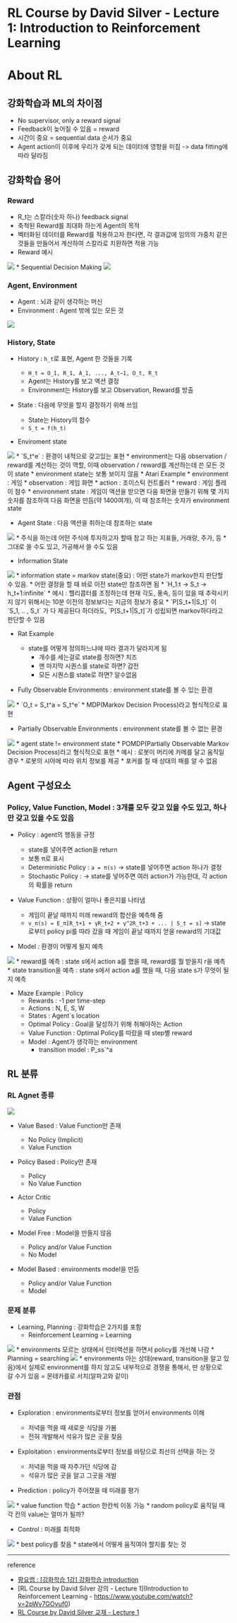 # RL Course by David Silver - Lecture 1: Introduction to Reinforcement Learning


# About RL
## 강화학습과 ML의 차이점
* No supervisor, only a reward signal
* Feedback이 늦어질 수 있음 = reward
* 시간이 중요 = sequential data 순서가 중요
* Agent action이 이후에 우리가 갖게 되는 데이터에 영향을 미침 -> data fitting에 따라 달라짐

## 강화학습 용어
### Reward 
* R_t는 스칼라(숫자 하나) feedback signal
* 축척된 Reward를 최대화 하는게 Agent의 목적
* 벡터화된 데이터를 Reward를 적용하고자 한다면, 각 결과값에 임의의 가중치 같은 것들을 만들어서 계산하여 스칼라로 치환하면 적용 가능
* Reward 예시
<img src='https://www.dropbox.com/s/j8lciu46luizdav/%EC%8A%A4%ED%81%AC%EB%A6%B0%EC%83%B7%202019-01-05%2014.01.34.png?raw=1'>
* Sequential Decision Making
<img src='https://www.dropbox.com/s/ygsnp7kn8dpc1ul/%EC%8A%A4%ED%81%AC%EB%A6%B0%EC%83%B7%202019-01-05%2014.03.53.png?raw=1'>

### Agent, Environment
* Agent : 뇌과 같이 생각하는 머신
* Environment : Agent 밖에 있는 모든 것
<img src='https://www.dropbox.com/s/k0hobvkwx1x1q72/%EC%8A%A4%ED%81%AC%EB%A6%B0%EC%83%B7%202019-01-05%2014.06.14.png?raw=1'>

### History, State
* History : `h_t`로 표현, Agent 한 것들을 기록
	* `H_t = O_1, R_1, A_1, ..., A_t−1, O_t, R_t`
	* Agent는 History를 보고 액션 결정
	* Environment는 History를 보고 Observation, Reward를 방출
* State : 다음에 무엇을 할지 결정하기 위해 쓰임
	* State는 History의 함수
	* `S_t = f(h_t)`

* Enviroment state
<img src='https://www.dropbox.com/s/7mzld3ahukklmfe/%EC%8A%A4%ED%81%AC%EB%A6%B0%EC%83%B7%202019-01-05%2014.12.07.png?raw=1'>
	* `S_t^e` : 환경이 내적으로 갖고있는 표현
	* environment는 다음 observation / reward를 계산하는 것이 역할, 이때 observation / reward를 계산하는데 쓴 모든 것이 state
	* environment state는 보통 보이지 않음
	* Atari Example
		* environment : 게임
 		* observation : 게임 화면
 		* action : 조이스틱 컨트롤러
 		* reward : 게임 플레이 점수
 		* environment state : 게임이 액션을 받으면 다음 화면을 만들기 위해 몇 가지 숫자를 참조하여 다음 화면을 만듬(약 1400여개), 이 때 참조하는 숫자가 environment state
 	
* Agent State : 다음 액션을 취하는데 참조하는 state
<img src='https://www.dropbox.com/s/8p2nij63pujn5zd/%EC%8A%A4%ED%81%AC%EB%A6%B0%EC%83%B7%202019-01-05%2014.26.40.png?raw=1'>
	* 주식을 하는데 어떤 주식에 투자하고자 할때 참고 하는 지표들, 거래량, 주가, 등
	* 그대로 쓸 수도 있고, 가공해서 쓸 수도 있음

* Information State
<img src='https://www.dropbox.com/s/bd1y4ztdxz0mp8p/%EC%8A%A4%ED%81%AC%EB%A6%B0%EC%83%B7%202019-01-05%2014.34.41.png?raw=1'>
	* information state = markov state(중요) : 어떤 state가 markov한지 판단할 수 있음. 
	* 어떤 결정을 할 때 바로 이전 state만 참조하면 됨
	* `H_1:t -> S_t -> h_t+1:infinite`
	* 예시 : 헬리콥터를 조정하는데 현재 각도, 풍속, 등이 있을 때 추락시키지 않기 위해서는 10분 이전의 정보보다는 지금의 정보가 중요
	* `P[S_t+1|S_t]` 이 `S_1, .. , S_t` 가 다 제공된다 하더라도, `P[S_t+1|S_t]`가 성립되면 markov하다라고 판단할 수 있음

* Rat Example
	* state를 어떻게 정의하느냐에 따라 결과가 달라지게 됨
		* 개수를 세는걸로 state를 정하면? 치즈
		* 맨 마지막 시퀀스를 state로 하면? 감전
		* 모든 시퀀스를 state로 하면? 알수없음 

* Fully Observable Environments : environment state를 볼 수 있는 환경
<img src='https://www.dropbox.com/s/b7hg8fnvgtb9rng/%EC%8A%A4%ED%81%AC%EB%A6%B0%EC%83%B7%202019-01-05%2014.47.55.png?raw=1'>
	* `O_t = S_t^a = S_t^e`
	* MDP(Markov Decision Process)라고 형식적으로 표현

* Partially Observable Environments : environment state를 볼 수 없는 환경
<img src='https://www.dropbox.com/s/bifwozmwwa2mba1/%EC%8A%A4%ED%81%AC%EB%A6%B0%EC%83%B7%202019-01-05%2014.51.25.png?raw=1'>
	* agent state != environment state
	* POMDP(Partially Observable Markov Decision Process)라고 형식적으로 표현
	* 예시 : 로봇이 머리에 카메를 달고 움직일 경우
		* 로봇의 시야에 따라 위치 정보를 제공
		* 포커를 칠 때 상대의 패를 알 수 없음

## Agent 구성요소
### Policy, Value Function, Model : 3개를 모두 갖고 있을 수도 있고, 하나만 갖고 있을 수도 있음

* Policy : agent의 행동을 규정
	* state를 넣어주면 action을 return
	* 보통 π로 표시
	* Deterministic Policy : `a = π(s)` -> state를 넣어주면 action 하나가 결정
	* Stochastic Policy : -> state를 넣어주면 여러 action가 가능한대, 각 action의 확률을 return

* Value Function : 상황이 얼마나 좋은지를 나타냄
	* 게임이 끝날 때까지 미래 reward의 합산을 예측해 줌
	* `v_π(s) = E_π[R_t+1 + γR_t+2 + γ^2R_t+3 + ... | S_t = s]` -> state로부터 policy pi를 따라 갔을 때 게임이 끝날 때까지 얻을 reward의 기대값 

* Model : 환경이 어떻게 될지 예측
<img src='https://www.dropbox.com/s/uuinm7jhxsslbft/%EC%8A%A4%ED%81%AC%EB%A6%B0%EC%83%B7%202019-01-05%2015.10.38.png?raw=1'>
	* reward를 예측 : state s에서 action a를 했을 때, reward를 뭘 받을지 r을 예측
	* state transition을 예측 : state s에서 action a를 했을 때, 다음 state s가 무엇이 될 지 예측

* Maze Example : Policy
	* Rewards : -1 per time-step
	* Actions : N, E, S, W
	* States : Agent`s location
	* Optimal Policy : Goal을 달성하기 위해 취해야하는 Action
	* Value Function : Optimal Policy를 따랐을 때 step별 reward 
	* Model : Agent가 생각하는 environment
		* transition model : P_ss`^a

## RL 분류
### RL Agnet 종류
<img src='https://www.dropbox.com/s/2aatgphxr0b8y52/%EC%8A%A4%ED%81%AC%EB%A6%B0%EC%83%B7%202019-01-05%2015.18.13.png?raw=1'>

* Value Based : Value Function만 존재
	* No Policy (Implicit)
	* Value Function

* Policy Based : Policy만 존재
	* Policy
	* No Value Function

* Actor Critic
	* Policy
	* Value Function

* Model Free : Model을 만들지 않음
	* Policy and/or Value Function
	* No Model

* Model Based : environments model을 만듬
	* Policy and/or Value Function
	* Model

### 문제 분류
* Learning, Planning : 강화학습은 2가지를 포함
	* Reinforcement Learning = Learning
<img src='https://www.dropbox.com/s/xbmzoldk8axmrh8/%EC%8A%A4%ED%81%AC%EB%A6%B0%EC%83%B7%202019-01-05%2015.26.46.png?raw=1'>
		* environments 모르는 상태에서 인터랙션을 하면서 policy를 개선해 나감
	* Planning = searching
<img src='https://www.dropbox.com/s/8u7zt8he6lzz5ry/%EC%8A%A4%ED%81%AC%EB%A6%B0%EC%83%B7%202019-01-05%2015.27.07.png?raw=1'>
		* environments 아는 상태(reward, transition을 알고 있음)에서 실제로 environment를 하지 않고도 내부적으로 경쟁을 통해서, 딴 상황으로 갈 수가 있음 = 몬테카를로 서치(알파고와 같이)

### 관점
* Exploration : environments로부터 정보를 얻어서 environments 이해
	* 저녁을 먹을 때 새로운 식당을 가봄
	* 전혀 개발해서 석유가 많은 곳을 찾음

* Exploitation : environments로부터 정보를 바탕으로 최선의 선택을 하는 것
	* 저녁을 먹을 때 자주가던 식당에 감
	* 석유가 많은 곳을 알고 그곳을 개발

* Prediction : policy가 주어졌을 때 미래를 평가
<img src='https://www.dropbox.com/s/vhnp3n1w7hnhp1s/%EC%8A%A4%ED%81%AC%EB%A6%B0%EC%83%B7%202019-01-05%2015.33.25.png?raw=1'>
	* value function 학습
	* action 한칸씩 이동 가능
	* random policy로 움직일 때 각 칸의 value는 얼마가 될까?

* Control : 미래를 최적화
<img src='https://www.dropbox.com/s/mg9aymh3nzde4ky/%EC%8A%A4%ED%81%AC%EB%A6%B0%EC%83%B7%202019-01-05%2015.33.46.png?raw=1'>
	* best policy를 찾음 
	* state에서 어떻게 움직여야 할지를 찾는 것

	
---
reference

* [팡요랩 : [강화학습 1강] 강화학습 introduction](https://www.youtube.com/watch?v=wYgyiCEkwC8)
* [RL Course by David Silver 강의 - Lecture 1](Introduction to Reinforcement Learning - https://www.youtube.com/watch?v=2pWv7GOvuf0)
* [RL Course by David Silver 교재 - Lecture 1](http://www0.cs.ucl.ac.uk/staff/d.silver/web/Teaching_files/intro_RL.pdf)


